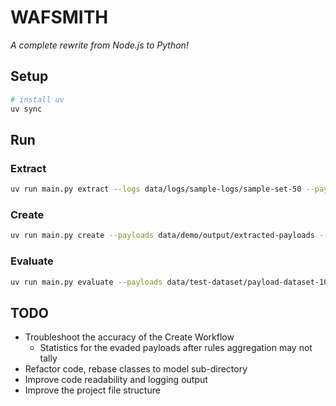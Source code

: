 # WAFSMITH

_A complete rewrite from Node.js to Python!_

## Setup

``` bash
# install uv
uv sync
```

## Run

### Extract

``` bash
uv run main.py extract --logs data/logs/sample-logs/sample-set-50 --payloads data/demo/output/evaded-payloads/sample-extract-50.payloads --api-key $ARK_API_KEY --base-url https://ark-ap-southeast.byteintl.net/api/v3 --model ep-20250405051644-vlkt5
```

### Create

``` bash
uv run main.py create --payloads data/demo/output/extracted-payloads --traffic data/experiment/business-traffic/ --setup ./cli-app/infra --evaded data/demo/output/evaded-payloads/get-evaded-payloads.txt --rules data/demo/output/modesecurity.rules --method GET --position url_parameter --api-key $ARK_API_KEY --base-url https://ark-ap-southeast.byteintl.net/api/v3 --model ep-20250405051644-vlkt5
```


### Evaluate
``` bash
uv run main.py evaluate --payloads data/test-dataset/payload-dataset-100 --traffic data/experiment/business-traffic/ --setup ./cli-app/infra --evaded data/experiment/payloadallthings/demo/output/post/evaded-payloads.txt --method post --position http-body
```

## TODO
- Troubleshoot the accuracy of the Create Workflow
    - Statistics for the evaded payloads after rules aggregation may not tally
- Refactor code, rebase classes to model sub-directory
- Improve code readability and logging output
- Improve the project file structure